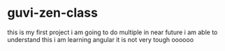 # guvi-zen-class
this is my first project
i am going to do multiple in near future
i am able to understand this
i am learning angular it is not very tough
oooooo

